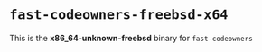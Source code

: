 # `fast-codeowners-freebsd-x64`

This is the **x86_64-unknown-freebsd** binary for `fast-codeowners`
